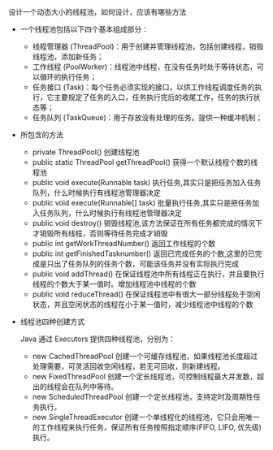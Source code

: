设计一个动态大小的线程池，如何设计，应该有哪些方法

- 一个线程池包括以下四个基本组成部分：

  - 线程管理器 (ThreadPool)：用于创建并管理线程池，包括创建线程，销毁线程池，添加新任务；
  - 工作线程 (PoolWorker)：线程池中线程，在没有任务时处于等待状态，可以循环的执行任务；
  - 任务接口 (Task)：每个任务必须实现的接口，以供工作线程调度任务的执行，它主要规定了任务的入口，任务执行完后的收尾工作，任务的执行状态等；
  - 任务队列 (TaskQueue)：用于存放没有处理的任务。提供一种缓冲机制；
- 所包含的方法

  - private ThreadPool()  创建线程池
  - public static ThreadPool getThreadPool()  获得一个默认线程个数的线程池
  - public void execute(Runnable task)  执行任务,其实只是把任务加入任务队列，什么时候执行有线程池管理器决定
  - public void execute(Runnable[] task)  批量执行任务,其实只是把任务加入任务队列，什么时候执行有线程池管理器决定
  - public void destroy()  销毁线程池,该方法保证在所有任务都完成的情况下才销毁所有线程，否则等待任务完成才销毁
  - public int getWorkThreadNumber() 返回工作线程的个数
  - public int getFinishedTasknumber() 返回已完成任务的个数,这里的已完成是只出了任务队列的任务个数，可能该任务并没有实际执行完成
  - public void addThread() 在保证线程池中所有线程正在执行，并且要执行线程的个数大于某一值时。增加线程池中线程的个数
  - public void reduceThread() 在保证线程池中有很大一部分线程处于空闲状态，并且空闲状态的线程在小于某一值时，减少线程池中线程的个数
- 线程池四种创建方式

  Java 通过 Executors 提供四种线程池，分别为：

  - new CachedThreadPool 创建一个可缓存线程池，如果线程池长度超过处理需要，可灵活回收空闲线程，若无可回收，则新建线程。
  - new FixedThreadPool 创建一个定长线程池，可控制线程最大并发数，超出的线程会在队列中等待。
  - new ScheduledThreadPool 创建一个定长线程池，支持定时及周期性任务执行。
  - new SingleThreadExecutor 创建一个单线程化的线程池，它只会用唯一的工作线程来执行任务，保证所有任务按照指定顺序(FIFO, LIFO, 优先级)执行。
